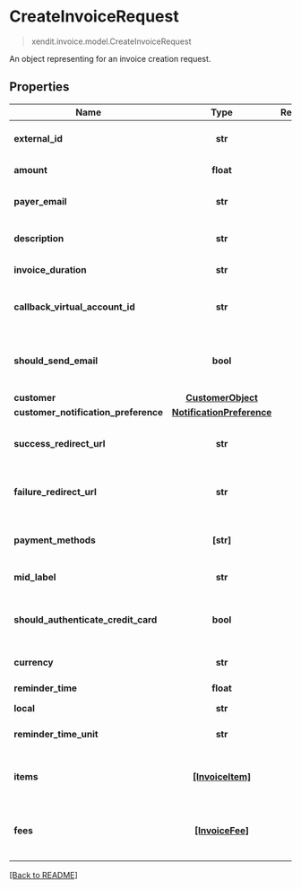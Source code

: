 # CreateInvoiceRequest
> xendit.invoice.model.CreateInvoiceRequest

An object representing for an invoice creation request.

## Properties
| Name | Type | Required | Description | Examples |
|------------|:-------------:|:-------------:|-------------|:-------------:|
| **external_id** | **str** | ☑️ | The external ID of the invoice. |  | |
| **amount** | **float** | ☑️ | The invoice amount. |  | |
| **payer_email** | **str** | | The email address of the payer.  |  |
| **description** | **str** | | A description of the payment.  |  |
| **invoice_duration** | **str** | | The duration of the invoice.  |  |
| **callback_virtual_account_id** | **str** | | The ID of the callback virtual account.  |  |
| **should_send_email** | **bool** | | Indicates whether email notifications should be sent.  |  |
| **customer** | [**CustomerObject**](CustomerObject.md) | |   |  |
| **customer_notification_preference** | [**NotificationPreference**](NotificationPreference.md) | |   |  |
| **success_redirect_url** | **str** | | The URL to redirect to on successful payment.  |  |
| **failure_redirect_url** | **str** | | The URL to redirect to on payment failure.  |  |
| **payment_methods** | **[str]** | | An array of available payment methods.  |  |
| **mid_label** | **str** | | The middle label.  |  |
| **should_authenticate_credit_card** | **bool** | | Indicates whether credit card authentication is required.  |  |
| **currency** | **str** | | The currency of the invoice.  |  |
| **reminder_time** | **float** | | The reminder time.  |  |
| **local** | **str** | | The local.  |  |
| **reminder_time_unit** | **str** | | The unit of the reminder time.  |  |
| **items** | [**[InvoiceItem]**](InvoiceItem.md) | | An array of items included in the invoice.  |  |
| **fees** | [**[InvoiceFee]**](InvoiceFee.md) | | An array of fees associated with the invoice.  |  |


[[Back to README]](../../README.md)


